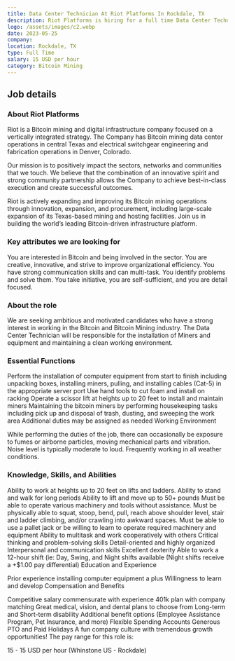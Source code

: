 ```yaml
---
title: Data Center Technician At Riot Platforms In Rockdale, TX
description: Riot Platforms is hiring for a full time Data Center Technician At Riot Platforms In Rockdale, TX since May 25, 2023. Apply today.
logo: /assets/images/c2.webp
date: 2023-05-25
company: 
location: Rockdale, TX
type: Full Time
salary: 15 USD per hour
category: Bitcoin Mining
---
```


## Job details

### About Riot Platforms

Riot is a Bitcoin mining and digital infrastructure company focused on a vertically integrated strategy. The Company has Bitcoin mining data center operations in central Texas and electrical switchgear engineering and fabrication operations in Denver, Colorado.

Our mission is to positively impact the sectors, networks and communities that we touch. We believe that the combination of an innovative spirit and strong community partnership allows the Company to achieve best-in-class execution and create successful outcomes.

Riot is actively expanding and improving its Bitcoin mining operations through innovation, expansion, and procurement, including large-scale expansion of its Texas-based mining and hosting facilities. Join us in building the world’s leading Bitcoin-driven infrastructure platform.

### Key attributes we are looking for

You are interested in Bitcoin and being involved in the sector. You are creative, innovative, and strive to improve organizational efficiency. You have strong communication skills and can multi-task. You identify problems and solve them. You take initiative, you are self-sufficient, and you are detail focused.

### About the role

We are seeking ambitious and motivated candidates who have a strong interest in working in the Bitcoin and Bitcoin Mining industry. The Data Center Technician will be responsible for the installation of Miners and equipment and maintaining a clean working environment.

### Essential Functions

Perform the installation of computer equipment from start to finish including unpacking boxes, installing miners, pulling, and installing cables (Cat-5) in the appropriate server port
Use hand tools to cut foam and install on racking
Operate a scissor lift at heights up to 20 feet to install and maintain miners
Maintaining the bitcoin miners by performing housekeeping tasks including pick up and disposal of trash, dusting, and sweeping the work area
Additional duties may be assigned as needed
Working Environment

While performing the duties of the job, there can occasionally be exposure to fumes or airborne particles, moving mechanical parts and vibration. Noise level is typically moderate to loud. Frequently working in all weather conditions.

### Knowledge, Skills, and Abilities

Ability to work at heights up to 20 feet on lifts and ladders.
Ability to stand and walk for long periods
Ability to lift and move up to 50+ pounds
Must be able to operate various machinery and tools without assistance.
Must be physically able to squat, stoop, bend, pull, reach above shoulder level, stair and ladder climbing, and/or crawling into awkward spaces.
Must be able to use a pallet jack or be willing to learn to operate required machinery and equipment
Ability to multitask and work cooperatively with others
Critical thinking and problem-solving skills
Detail-oriented and highly organized
Interpersonal and communication skills
Excellent dexterity
Able to work a 12-hour shift (ie: Day, Swing, and Night shifts available (Night shifts receive a +$1.00 pay differential)
Education and Experience

Prior experience installing computer equipment a plus
Willingness to learn and develop
Compensation and Benefits

Competitive salary commensurate with experience
401k plan with company matching
Great medical, vision, and dental plans to choose from
Long-term and Short-term disability
Additional benefit options (Employee Assistance Program, Pet Insurance, and more)
Flexible Spending Accounts
Generous PTO and Paid Holidays
A fun company culture with tremendous growth opportunities!
The pay range for this role is:

15 - 15 USD per hour (Whinstone US - Rockdale)
